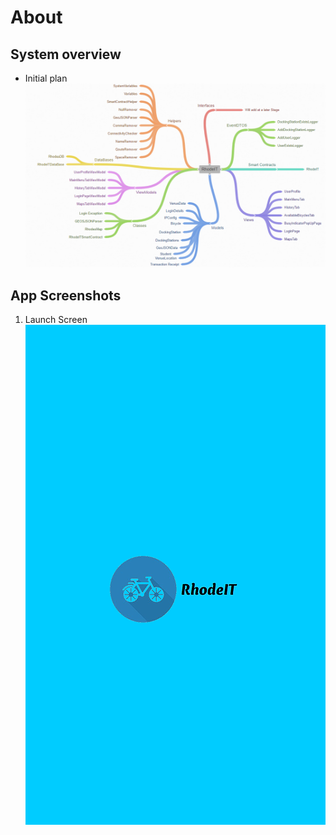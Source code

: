 

# About


## System overview
-  Initial plan 
  ![Alt text](/Screenshots/overview.png)


## App Screenshots
1.   Launch Screen
      ![Alt text](/Screenshots/screen.png)

